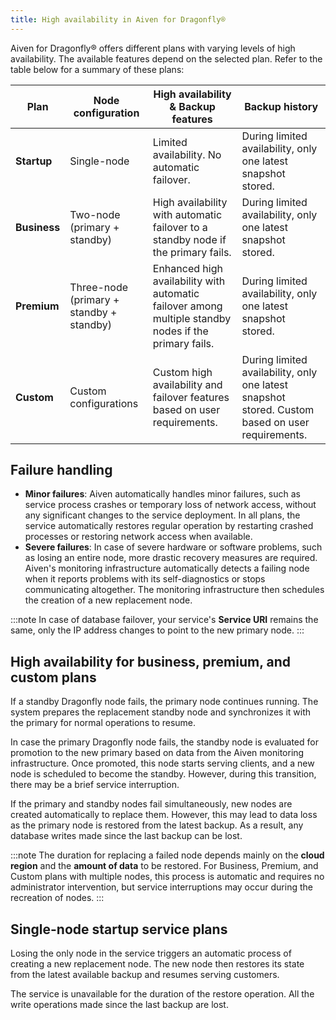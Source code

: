 ```yaml
---
title: High availability in Aiven for Dragonfly®
---
```


Aiven for Dragonfly® offers different plans with varying levels of high availability.
The available features depend on the selected plan. Refer to the table below for a
summary of these plans:

<table>
  <thead>
    <tr>
      <th>Plan</th>
      <th>Node configuration</th>
      <th>High availability & Backup features</th>
      <th>Backup history</th>
    </tr>
  </thead>
  <tbody>
    <tr>
      <td><strong>Startup</strong></td>
      <td>Single-node</td>
      <td>Limited availability. No automatic failover.</td>
      <td>During limited availability, only one latest snapshot stored.</td>
    </tr>
    <tr>
      <td><strong>Business</strong></td>
      <td>Two-node (primary + standby)</td>
      <td>High availability with automatic failover to a standby node if the primary fails.</td>
      <td>During limited availability, only one latest snapshot stored.</td>
    </tr>
    <tr>
      <td><strong>Premium</strong></td>
      <td>Three-node (primary + standby + standby)</td>
      <td>Enhanced high availability with automatic failover among multiple standby nodes if the primary fails.</td>
      <td>During limited availability, only one latest snapshot stored.</td>
    </tr>
    <tr>
      <td><strong>Custom</strong></td>
      <td>Custom configurations</td>
      <td>Custom high availability and failover features based on user requirements.</td>
      <td>During limited availability, only one latest snapshot stored. Custom based on user requirements.</td>
    </tr>
  </tbody>
</table>

## Failure handling

- **Minor failures**: Aiven automatically handles minor failures, such as service process
  crashes or temporary loss of network access, without any significant changes to the
  service deployment. In all plans, the service automatically restores regular operation
  by restarting crashed processes or restoring network access when available.
- **Severe failures**: In case of severe hardware or software problems, such as losing
  an entire node, more drastic recovery measures are required. Aiven's monitoring
  infrastructure automatically detects a failing node when it reports problems with its
  self-diagnostics or stops communicating altogether. The monitoring infrastructure then
  schedules the creation of a new replacement node.

:::note
In case of database failover, your service's
**Service URI** remains the same, only the IP address changes to
point to the new primary node.
:::

## High availability for business, premium, and custom plans

If a standby Dragonfly node fails, the primary node continues running. The system prepares
the replacement standby node and synchronizes it with the primary for normal operations
to resume.

In case the primary Dragonfly node fails, the standby node is evaluated for promotion to
the new primary based on data from the Aiven monitoring infrastructure.
Once promoted, this node starts serving clients, and a new node is scheduled to become
the standby. However, during this transition, there may be a brief service interruption.

If the primary and standby nodes fail simultaneously, new nodes are created
automatically to replace them. However, this may lead to data loss as the primary
node is restored from the latest backup. As a result, any database writes made since
the last backup can be lost.

:::note
The duration for replacing a failed node depends mainly on the **cloud region**
and the **amount of data** to be restored. For Business, Premium, and Custom plans
with multiple nodes, this process is automatic and requires no administrator
intervention, but service interruptions may occur during the recreation of nodes.
:::

## Single-node startup service plans

Losing the only node in the service triggers an automatic process of creating a new
replacement node. The new node then restores its state from the latest available backup
and resumes serving customers.

The service is unavailable for the duration of the restore operation.
All the write operations made since the last backup are lost.
